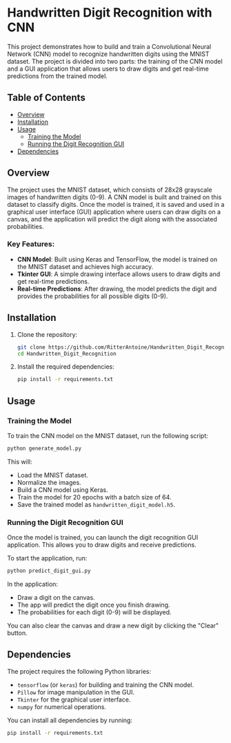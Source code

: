 # Handwritten Digit Recognition with CNN

This project demonstrates how to build and train a Convolutional Neural Network (CNN) model to recognize handwritten digits using the MNIST dataset. The project is divided into two parts: the training of the CNN model and a GUI application that allows users to draw digits and get real-time predictions from the trained model.

## Table of Contents

- [Overview](#overview)
- [Installation](#installation)
- [Usage](#usage)
  - [Training the Model](#training-the-model)
  - [Running the Digit Recognition GUI](#running-the-digit-recognition-gui)
- [Dependencies](#dependencies)

## Overview

The project uses the MNIST dataset, which consists of 28x28 grayscale images of handwritten digits (0-9). A CNN model is built and trained on this dataset to classify digits. Once the model is trained, it is saved and used in a graphical user interface (GUI) application where users can draw digits on a canvas, and the application will predict the digit along with the associated probabilities.

### Key Features:

- **CNN Model**: Built using Keras and TensorFlow, the model is trained on the MNIST dataset and achieves high accuracy.
- **Tkinter GUI**: A simple drawing interface allows users to draw digits and get real-time predictions.
- **Real-time Predictions**: After drawing, the model predicts the digit and provides the probabilities for all possible digits (0-9).

## Installation

1. Clone the repository:
    ```bash
    git clone https://github.com/RitterAntoine/Handwritten_Digit_Recognition.git
    cd Handwritten_Digit_Recognition
    ```

2. Install the required dependencies:
    ```bash
    pip install -r requirements.txt
    ```

## Usage

### Training the Model

To train the CNN model on the MNIST dataset, run the following script:
```bash
python generate_model.py
```

This will:
- Load the MNIST dataset.
- Normalize the images.
- Build a CNN model using Keras.
- Train the model for 20 epochs with a batch size of 64.
- Save the trained model as `handwritten_digit_model.h5`.

### Running the Digit Recognition GUI

Once the model is trained, you can launch the digit recognition GUI application. This allows you to draw digits and receive predictions.

To start the application, run:
```bash
python predict_digit_gui.py
```

In the application:
- Draw a digit on the canvas.
- The app will predict the digit once you finish drawing.
- The probabilities for each digit (0-9) will be displayed.

You can also clear the canvas and draw a new digit by clicking the "Clear" button.

## Dependencies

The project requires the following Python libraries:

- `tensorflow` (or `keras`) for building and training the CNN model.
- `Pillow` for image manipulation in the GUI.
- `Tkinter` for the graphical user interface.
- `numpy` for numerical operations.

You can install all dependencies by running:
```bash
pip install -r requirements.txt
```
